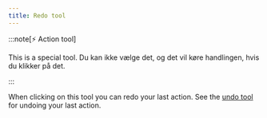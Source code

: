 ```yaml
---
title: Redo tool
---
```


:::note[⚡ Action tool]

This is a special tool.
Du kan ikke vælge det, og det vil køre handlingen, hvis du klikker på det.

:::

When clicking on this tool you can redo your last action.
See the [undo tool](undo) for undoing your last action.
